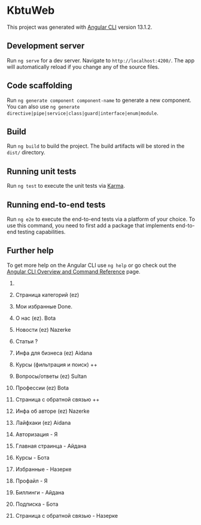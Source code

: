 # KbtuWeb

This project was generated with [Angular CLI](https://github.com/angular/angular-cli) version 13.1.2.

## Development server

Run `ng serve` for a dev server. Navigate to `http://localhost:4200/`. The app will automatically reload if you change any of the source files.

## Code scaffolding

Run `ng generate component component-name` to generate a new component. You can also use `ng generate directive|pipe|service|class|guard|interface|enum|module`.

## Build

Run `ng build` to build the project. The build artifacts will be stored in the `dist/` directory.

## Running unit tests

Run `ng test` to execute the unit tests via [Karma](https://karma-runner.github.io).

## Running end-to-end tests

Run `ng e2e` to execute the end-to-end tests via a platform of your choice. To use this command, you need to first add a package that implements end-to-end testing capabilities.

## Further help

To get more help on the Angular CLI use `ng help` or go check out the [Angular CLI Overview and Command Reference](https://angular.io/cli) page.

1.

1. Страница категорий (ez)
2. Мои избранные Done.
3. О нас (ez). Bota
4. Новости (ez) Nazerke
5. Статьи ?
6. Инфа для бизнеса (ez) Aidana
7. Курсы (фильтрация и поиск)  ++
8. Вопросы/ответы (ez) Sultan
9. Профессии (ez) Bota
10. Страница с обратной связью ++
11. Инфа об авторе (ez) Nazerke
12. Лайфхаки (ez) Aidana


1. Авторизация - Я
2. Главная страинца - Айдана
3. Курсы - Бота
4. Избранные - Назерке
5. Профайл - Я
6. Биллинги - Айдана
7. Подписка - Бота
8. Страница с обратной связью - Назерке
